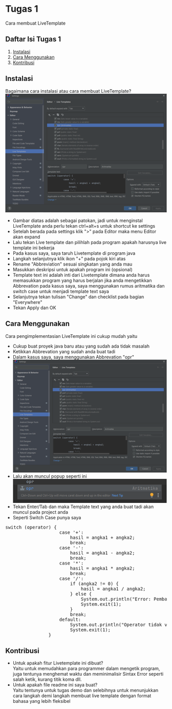 # Tugas 1

Cara membuat LiveTemplate

## Daftar Isi Tugas 1
1. [Instalasi](#instalasi)
2. [Cara Menggunakan](#cara-menggunakan)
3. [Kontribusi](#kontribusi)


## Instalasi

Bagaimana cara instalasi atau cara membuat LiveTemplate?  
![alt text](https://github.com/Adriyan1604/DocumentationPractice/blob/main/readme.png?raw=true)  
- Gambar diatas adalah sebagai patokan, jadi untuk menginstal LiveTemplate anda perlu tekan ctrl+alt+s
untuk shortcut ke settings  
- Setelah berada pada settings klik ">" pada Editor maka menu Editor akan expand  
- Lalu tekan Live template dan pilihlah pada program apakah harusnya live template ini bekerja  
- Pada kasus saya, saya taruh Livetemplate di program java
- Langkah selanjutnya klik ikon "+" pada pojok kiri atas
- Rename "Abbreviation" sesuai singkatan yang anda mau  
- Masukkan deskripsi untuk apakah program ini (opsional)
- Template text ini adalah inti dari Livetemplate dimana anda harus memasukkan program yang harus berjalan jika anda mengetikkan Abbrevation pada kasus saya, saya menggunakan rumus aritmatika dan switch case untuk menjadi template text saya
- Selanjutnya tekan tulisan "Change" dan checklist pada bagian "Everywhere"
- Tekan Apply dan OK






## Cara Menggunakan

Cara pengimplementasian LiveTemplate ini cukup mudah yaitu  
  
- Cukup buat proyek java baru atau yang sudah ada tidak masalah
- Ketikkan Abbrevation yang sudah anda buat tadi  
- Dalam kasus saya, saya menggunakan Abbrevation "opr"
  ![alt text](https://github.com/Adriyan1604/DocumentationPractice/blob/main/readme.png?raw=true)
- Lalu akan muncul popup seperti ini
  ![alt text](https://github.com/Adriyan1604/DocumentationPractice/blob/main/opr.png?raw=true)
- Tekan Enter/Tab dan maka Template text yang anda buat tadi akan muncul pada project anda
- Seperti Switch Case punya saya
<pre>
switch (operator) {
                    case '+':
                        hasil = angka1 + angka2;
                        break;
                    case '-':
                        hasil = angka1 - angka2;
                        break;
                    case '*':
                        hasil = angka1 * angka2;
                        break;
                    case '/':
                        if (angka2 != 0) {
                            hasil = angka1 / angka2;
                        } else {
                            System.out.println("Error: Pembagian oleh nol.");
                            System.exit(1);
                        }
                        break;
                    default:
                        System.out.println("Operator tidak valid.");
                        System.exit(1);
                }
</pre>


## Kontribusi

- Untuk apakah fitur Livetemplate ini dibuat?  
Yaitu untuk memudahkan para programmer dalam mengetik program, juga tentunya menghemat waktu dan meminimalisir Sintax Error seperti salah ketik, kurang titik koma dll.  
- Untuk apakah file readme ini saya buat?  
Yaitu tentunya untuk tugas demo dan selebihnya untuk menunjukkan cara langkah demi langkah membuat live template dengan format bahasa yang lebih fleksibel
